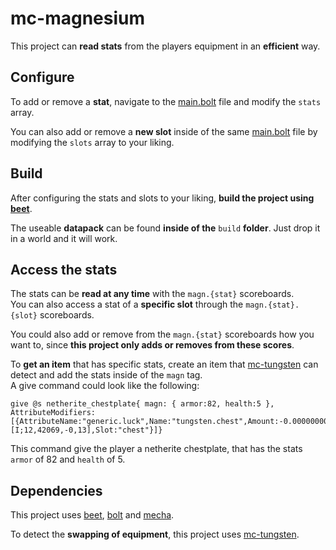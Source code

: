 # **mc-magnesium**
This project can **read stats** from the players equipment in an **efficient** way.

## **Configure**
To add or remove a **stat**, navigate to the [main.bolt](src/data/magn/modules/main.bolt) file and modify the `stats` array.

You can also add or remove a **new slot** inside of the same [main.bolt](src/data/magn/modules/main.bolt) file by modifying the `slots` array to your liking.

## **Build**
After configuring the stats and slots to your liking, **build the project using** [**beet**](#dependencies).

The useable **datapack** can be found **inside of the** `build` **folder**.
Just drop it in a world and it will work.

## **Access the stats**
The stats can be **read at any time** with the `magn.{stat}` scoreboards.<br>
You can also access a stat of a **specific slot** through the `magn.{stat}.{slot}` scoreboards.

You could also add or remove from the `magn.{stat}` scoreboards how you want to, since **this project only adds or removes from these scores**.

To **get an item** that has specific stats, create an item that [mc-tungsten](https://github.com/PuckiSilver/mc-tungsten) can detect and add the stats inside of the `magn` tag.<br>
A give command could look like the following:
```mcfunction
give @s netherite_chestplate{ magn: { armor:82, health:5 }, AttributeModifiers:[{AttributeName:"generic.luck",Name:"tungsten.chest",Amount:-0.000000000001,Operation:0,UUID:[I;12,42069,-0,13],Slot:"chest"}]}
```
This command give the player a netherite chestplate, that has the stats `armor` of 82 and `health` of 5.

## **Dependencies**
This project uses [beet](https://github.com/mcbeet/beet), [bolt](https://github.com/mcbeet/bolt) and [mecha](https://github.com/mcbeet/mecha).

To detect the **swapping of equipment**, this project uses [mc-tungsten](https://github.com/PuckiSilver/mc-tungsten).
